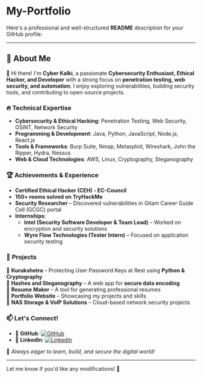 ﻿# My-Portfolio
Here's a professional and well-structured **README** description for your GitHub profile:  

---

## 🚀 About Me  

👋 Hi there! I'm **Cyber Kalki**, a passionate **Cybersecurity Enthusiast, Ethical Hacker, and Developer** with a strong focus on **penetration testing, web security, and automation**. I enjoy exploring vulnerabilities, building security tools, and contributing to open-source projects.  

### 🔥 **Technical Expertise**  
- **Cybersecurity & Ethical Hacking**: Penetration Testing, Web Security, OSINT, Network Security  
- **Programming & Development**: Java, Python, JavaScript, Node.js, React.js  
- **Tools & Frameworks**: Burp Suite, Nmap, Metasploit, Wireshark, John the Ripper, Hydra, Nessus  
- **Web & Cloud Technologies**: AWS, Linux, Cryptography, Steganography  

### 🏆 **Achievements & Experience**  
- **Certified Ethical Hacker (CEH) - EC-Council**  
- **150+ rooms solved on TryHackMe**  
- **Security Researcher** – Discovered vulnerabilities in Gitam Career Guide Cell (GCGC) portal  
- **Internships**:  
  - **Intel (Security Software Developer & Team Lead)** – Worked on encryption and security solutions  
  - **Wyre Flow Technologies (Tester Intern)** – Focused on application security testing  

### 🌟 **Projects**  
🔹 **Kurukshetra** – Protecting User Password Keys at Rest using **Python & Cryptography**  
🔹 **Hashes and Steganography** – A web app for **secure data encoding**  
🔹 **Resume Maker** – A tool for generating professional resumes  
🔹 **Portfolio Website** – Showcasing my projects and skills  
🔹 **NAS Storage & VoIP Solutions** – Cloud-based network security projects  

### 📫 **Let's Connect!**  
- 🐙 **GitHub**: [![GitHub](https://img.shields.io/badge/GitHub-CyberKalki-black?logo=github)](https://github.com/cyberkalki)    
- 💼 **LinkedIn**: [![LinkedIn](https://img.shields.io/badge/LinkedIn-Bhuvan-blue?logo=linkedin)](https://www.linkedin.com/in/bhuvan-subramanyam-barenkala/)

🔹 *Always eager to learn, build, and secure the digital world!*  

---

Let me know if you'd like any modifications! 🚀
